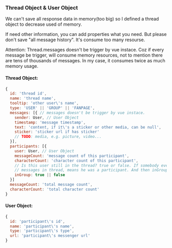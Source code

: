 ### Thread Object & User Object

We can't save all response data in memory(too big) so I defined a thread
object to decrease used of memory.

If need other information, you can add properties what you need. But please
don't save "all message history". It's consume too many resourse.

Attention: Thread.messages doesn't be trigger by vue instace. Coz if every
message be trigger, will consume memory resources, not to mention there are
tens of thousands of messages. In my case, it consumes twice as much memory
usage.

#### Thread Object:

```js
{
  id: 'thread id',
  name: 'thread name',
  tooltip: 'other user\'s name',
  type: 'USER' || 'GROUP' || 'FANPAGE',
  messages: [{ // messages doesn't be trigger by vue instace.
    sender: User, // User Object
    timestamp: 'message timestamp',
    text: 'content, if it\'s a sticker or other media, can be null',
    sticker: 'sticker url if has sticker'
    // TODO: media, e.g. picture, video...
  }],
  participants: [{
    user: User, // User Object
    messageCount: 'message count of this participant',
    characterCount: 'character count of this participant',
    // Is this user still in the thread? true or false. If somebody ever send
    // messages in thread, means he was a participant. And then inGroup is false.
    inGroup: true || false
  }]
  messageCount: 'total message count',
  characterCount: 'total character count'
}
```

#### User Object:

```js
{
  id: 'participant\'s id',
  name: 'participant\'s name',
  type: 'participant\'s type',
  url: 'participant\'s messenger url'
}
```
